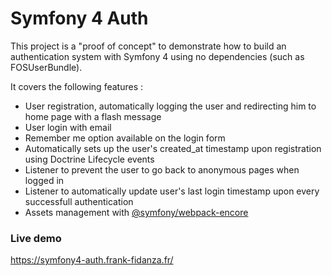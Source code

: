 # Symfony 4 Auth

This project is a "proof of concept" to demonstrate how to build an authentication system with Symfony 4 using no dependencies (such as FOSUserBundle).

It covers the following features :

- User registration, automatically logging the user and redirecting him to home page with a flash message
- User login with email
- Remember me option available on the login form
- Automatically sets up the user's created_at timestamp upon registration using Doctrine Lifecycle events
- Listener to prevent the user to go back to anonymous pages when logged in
- Listener to automatically update user's last login timestamp upon every successfull authentication
- Assets management with [@symfony/webpack-encore](https://symfony.com/doc/current/frontend.html) 

### Live demo

<https://symfony4-auth.frank-fidanza.fr/>



